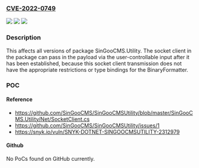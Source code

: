 ### [CVE-2022-0749](https://cve.mitre.org/cgi-bin/cvename.cgi?name=CVE-2022-0749)
![](https://img.shields.io/static/v1?label=Product&message=SinGooCMS.Utility&color=blue)
![](https://img.shields.io/static/v1?label=Version&message=0%20&color=brightgreen)
![](https://img.shields.io/static/v1?label=Vulnerability&message=Deserialization%20of%20Untrusted%20Data&color=brightgreen)

### Description

This affects all versions of package SinGooCMS.Utility. The socket client in the package can pass in the payload via the user-controllable input after it has been established, because this socket client transmission does not have the appropriate restrictions or type bindings for the BinaryFormatter.

### POC

#### Reference
- https://github.com/SinGooCMS/SinGooCMSUtility/blob/master/SinGooCMS.Utility/Net/SocketClient.cs
- https://github.com/SinGooCMS/SinGooCMSUtility/issues/1
- https://snyk.io/vuln/SNYK-DOTNET-SINGOOCMSUTILITY-2312979

#### Github
No PoCs found on GitHub currently.


